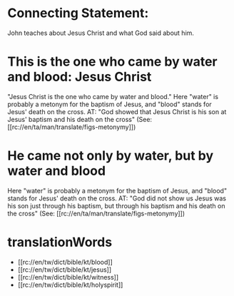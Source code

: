 # Connecting Statement:

John teaches about Jesus Christ and what God said about him.

# This is the one who came by water and blood: Jesus Christ

"Jesus Christ is the one who came by water and blood." Here "water" is probably a metonym for the baptism of Jesus, and "blood" stands for Jesus' death on the cross. AT: "God showed that Jesus Christ is his son at Jesus' baptism and his death on the cross" (See: [[rc://en/ta/man/translate/figs-metonymy]])

# He came not only by water, but by water and blood

Here "water" is probably a metonym for the baptism of Jesus, and "blood" stands for Jesus' death on the cross. AT: "God did not show us Jesus was his son just through his baptism, but through his baptism and his death on the cross" (See: [[rc://en/ta/man/translate/figs-metonymy]])

# translationWords

* [[rc://en/tw/dict/bible/kt/blood]]
* [[rc://en/tw/dict/bible/kt/jesus]]
* [[rc://en/tw/dict/bible/kt/witness]]
* [[rc://en/tw/dict/bible/kt/holyspirit]]
